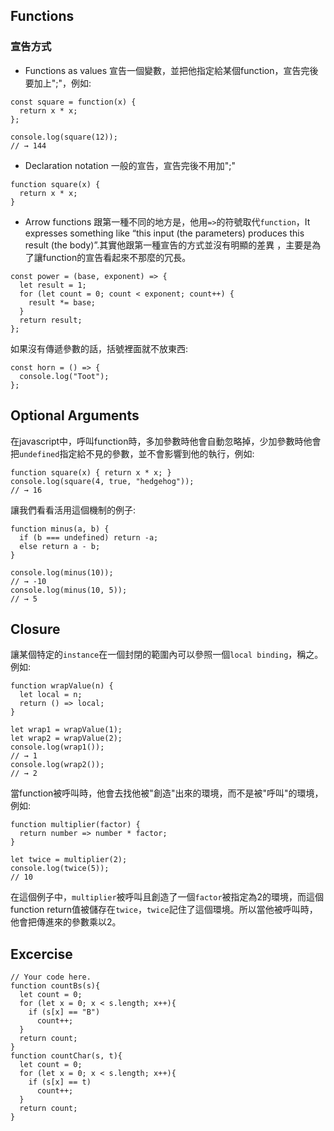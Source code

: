 ## Functions
### 宣告方式
* Functions as values
宣告一個變數，並把他指定給某個function，宣告完後要加上";"，例如:
```
const square = function(x) {
  return x * x;
};

console.log(square(12));
// → 144
```
* Declaration notation
一般的宣告，宣告完後不用加";"
```
function square(x) {
  return x * x;
}
```
* Arrow functions
跟第一種不同的地方是，他用`=>`的符號取代`function`，It expresses something like “this input (the parameters) produces this result (the body)”.其實他跟第一種宣告的方式並沒有明顯的差異
，主要是為了讓function的宣告看起來不那麼的冗長。
```
const power = (base, exponent) => {
  let result = 1;
  for (let count = 0; count < exponent; count++) {
    result *= base;
  }
  return result;
};
```
如果沒有傳遞參數的話，括號裡面就不放東西:
```
const horn = () => {
  console.log("Toot");
};
```
## Optional Arguments
在javascript中，呼叫function時，多加參數時他會自動忽略掉，少加參數時他會把`undefined`指定給不見的參數，並不會影響到他的執行，例如:
```
function square(x) { return x * x; }
console.log(square(4, true, "hedgehog"));
// → 16
```
讓我們看看活用這個機制的例子:
```
function minus(a, b) {
  if (b === undefined) return -a;
  else return a - b;
}

console.log(minus(10));
// → -10
console.log(minus(10, 5));
// → 5
```
## Closure
讓某個特定的`instance`在一個封閉的範圍內可以參照一個`local binding`，稱之。例如:
```
function wrapValue(n) {
  let local = n;
  return () => local;
}

let wrap1 = wrapValue(1);
let wrap2 = wrapValue(2);
console.log(wrap1());
// → 1
console.log(wrap2());
// → 2
```
當function被呼叫時，他會去找他被"創造"出來的環境，而不是被"呼叫"的環境，例如:
```
function multiplier(factor) {
  return number => number * factor;
}

let twice = multiplier(2);
console.log(twice(5));
// 10
```
在這個例子中，`multiplier`被呼叫且創造了一個`factor`被指定為2的環境，而這個function return值被儲存在`twice`，`twice`記住了這個環境。所以當他被呼叫時，他會把傳進來的參數乘以2。

## Excercise
```
// Your code here.
function countBs(s){
  let count = 0;
  for (let x = 0; x < s.length; x++){
    if (s[x] == "B")
      count++;
  }
  return count;
}
function countChar(s, t){
  let count = 0;
  for (let x = 0; x < s.length; x++){
    if (s[x] == t)
      count++;
  }
  return count;
}
```
